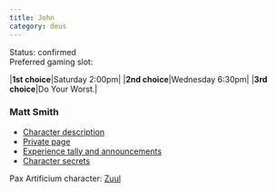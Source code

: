 ```yaml
---
title: John
category: deus
---
```

Status: confirmed
<br>Preferred gaming slot:

|__1st choice__|Saturday 2:00pm|
|__2nd choice__|Wednesday 6:30pm|
|__3rd choice__|Do Your Worst.|

### Matt Smith

* [Character description](char-public-john)
* [Private page](char-private-john)
* [Experience tally and announcements](announce-john)
* [Character secrets](char-secrets-john)

Pax Artificium character: [Zuul](/pax/pcs/zuul.html)

